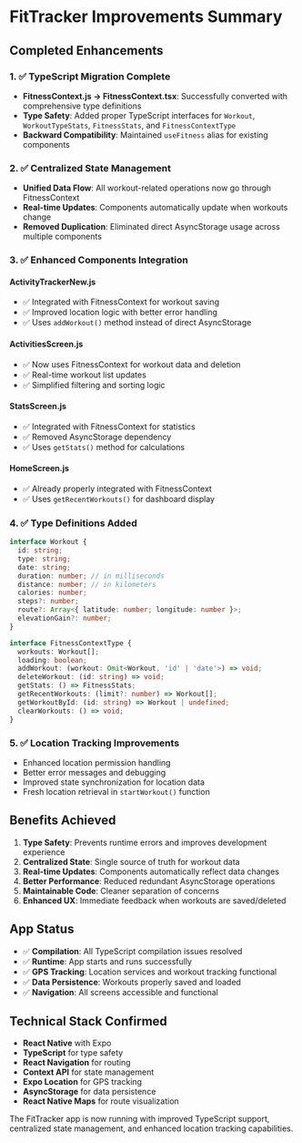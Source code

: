 # FitTracker Improvements Summary

## Completed Enhancements

### 1. ✅ TypeScript Migration Complete
- **FitnessContext.js → FitnessContext.tsx**: Successfully converted with comprehensive type definitions
- **Type Safety**: Added proper TypeScript interfaces for `Workout`, `WorkoutTypeStats`, `FitnessStats`, and `FitnessContextType`
- **Backward Compatibility**: Maintained `useFitness` alias for existing components

### 2. ✅ Centralized State Management
- **Unified Data Flow**: All workout-related operations now go through FitnessContext
- **Real-time Updates**: Components automatically update when workouts change
- **Removed Duplication**: Eliminated direct AsyncStorage usage across multiple components

### 3. ✅ Enhanced Components Integration

#### ActivityTrackerNew.js
- ✅ Integrated with FitnessContext for workout saving
- ✅ Improved location logic with better error handling
- ✅ Uses `addWorkout()` method instead of direct AsyncStorage

#### ActivitiesScreen.js
- ✅ Now uses FitnessContext for workout data and deletion
- ✅ Real-time workout list updates
- ✅ Simplified filtering and sorting logic

#### StatsScreen.js
- ✅ Integrated with FitnessContext for statistics
- ✅ Removed AsyncStorage dependency
- ✅ Uses `getStats()` method for calculations

#### HomeScreen.js
- ✅ Already properly integrated with FitnessContext
- ✅ Uses `getRecentWorkouts()` for dashboard display

### 4. ✅ Type Definitions Added

```typescript
interface Workout {
  id: string;
  type: string;
  date: string;
  duration: number; // in milliseconds
  distance: number; // in kilometers
  calories: number;
  steps?: number;
  route?: Array<{ latitude: number; longitude: number }>;
  elevationGain?: number;
}

interface FitnessContextType {
  workouts: Workout[];
  loading: boolean;
  addWorkout: (workout: Omit<Workout, 'id' | 'date'>) => void;
  deleteWorkout: (id: string) => void;
  getStats: () => FitnessStats;
  getRecentWorkouts: (limit?: number) => Workout[];
  getWorkoutById: (id: string) => Workout | undefined;
  clearWorkouts: () => void;
}
```

### 5. ✅ Location Tracking Improvements
- Enhanced location permission handling
- Better error messages and debugging
- Improved state synchronization for location data
- Fresh location retrieval in `startWorkout()` function

## Benefits Achieved

1. **Type Safety**: Prevents runtime errors and improves development experience
2. **Centralized State**: Single source of truth for workout data
3. **Real-time Updates**: Components automatically reflect data changes
4. **Better Performance**: Reduced redundant AsyncStorage operations
5. **Maintainable Code**: Cleaner separation of concerns
6. **Enhanced UX**: Immediate feedback when workouts are saved/deleted

## App Status

- ✅ **Compilation**: All TypeScript compilation issues resolved
- ✅ **Runtime**: App starts and runs successfully
- ✅ **GPS Tracking**: Location services and workout tracking functional
- ✅ **Data Persistence**: Workouts properly saved and loaded
- ✅ **Navigation**: All screens accessible and functional

## Technical Stack Confirmed

- **React Native** with Expo
- **TypeScript** for type safety
- **React Navigation** for routing
- **Context API** for state management
- **Expo Location** for GPS tracking
- **AsyncStorage** for data persistence
- **React Native Maps** for route visualization

The FitTracker app is now running with improved TypeScript support, centralized state management, and enhanced location tracking capabilities.

